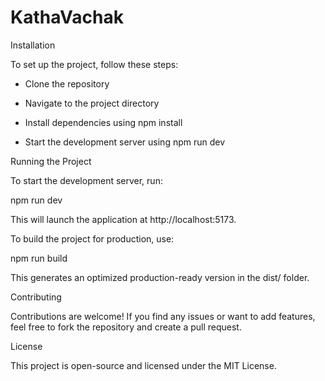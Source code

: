 # KathaVachak

Installation

To set up the project, follow these steps:

* Clone the repository

* Navigate to the project directory

* Install dependencies using npm install

* Start the development server using npm run dev


Running the Project

To start the development server, run:

npm run dev 

This will launch the application at http://localhost:5173. 

To build the project for production, use:

npm run build

This generates an optimized production-ready version in the dist/ folder.

Contributing

Contributions are welcome! If you find any issues or want to add features, feel free to fork the repository and create a pull request.

License

This project is open-source and licensed under the MIT License.


